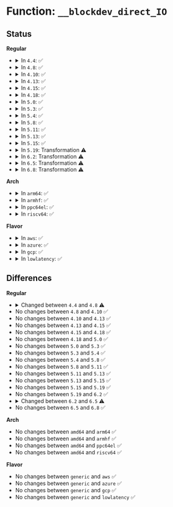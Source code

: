 # Function: <code>__blockdev_direct_IO</code>

## Status
<b>Regular</b>
<ul>
<li>
<details>
<summary>In <code>4.4</code>: ✅</summary>

```c
ssize_t __blockdev_direct_IO(struct kiocb *iocb, struct inode *inode, struct block_device *bdev, struct iov_iter *iter, loff_t offset, get_block_t *get_block, dio_iodone_t *end_io, dio_submit_t *submit_io, int flags);
```

**Collision:** Unique Global

**Inline:** No

**Transformation:** False

**Instances:**

```
In fs/direct-io.c (ffffffff8124d4b0)
Location: fs/direct-io.c:1323
Inline: False
Direct callers:
  - fs/block_dev.c:blkdev_direct_IO
  - fs/ext4/inode.c:ext4_direct_IO
  - fs/ext4/indirect.c:ext4_ind_direct_IO
  - fs/ext4/indirect.c:ext4_ind_direct_IO
  - fs/fat/inode.c:fat_direct_IO
```
**Symbols:**

```
ffffffff8124d4b0-ffffffff8124d4f5: __blockdev_direct_IO (STB_GLOBAL)
```
</details>
</li>
<li>
<details>
<summary>In <code>4.8</code>: ✅</summary>

```c
ssize_t __blockdev_direct_IO(struct kiocb *iocb, struct inode *inode, struct block_device *bdev, struct iov_iter *iter, get_block_t *get_block, dio_iodone_t *end_io, dio_submit_t *submit_io, int flags);
```

**Collision:** Unique Global

**Inline:** No

**Transformation:** False

**Instances:**

```
In fs/direct-io.c (ffffffff81275bb0)
Location: fs/direct-io.c:1338
Inline: False
Direct callers:
  - fs/block_dev.c:blkdev_direct_IO
  - fs/ext4/inode.c:ext4_direct_IO
  - fs/ext4/inode.c:ext4_direct_IO
  - fs/fat/inode.c:fat_direct_IO
```
**Symbols:**

```
ffffffff81275bb0-ffffffff81275bec: __blockdev_direct_IO (STB_GLOBAL)
```
</details>
</li>
<li>
<details>
<summary>In <code>4.10</code>: ✅</summary>

```c
ssize_t __blockdev_direct_IO(struct kiocb *iocb, struct inode *inode, struct block_device *bdev, struct iov_iter *iter, get_block_t *get_block, dio_iodone_t *end_io, dio_submit_t *submit_io, int flags);
```

**Collision:** Unique Global

**Inline:** No

**Transformation:** False

**Instances:**

```
In fs/direct-io.c (ffffffff812898e0)
Location: fs/direct-io.c:1328
Inline: False
Direct callers:
  - fs/ext4/inode.c:ext4_direct_IO
  - fs/ext4/inode.c:ext4_direct_IO
  - fs/fat/inode.c:fat_direct_IO
```
**Symbols:**

```
ffffffff812898e0-ffffffff8128991c: __blockdev_direct_IO (STB_GLOBAL)
```
</details>
</li>
<li>
<details>
<summary>In <code>4.13</code>: ✅</summary>

```c
ssize_t __blockdev_direct_IO(struct kiocb *iocb, struct inode *inode, struct block_device *bdev, struct iov_iter *iter, get_block_t *get_block, dio_iodone_t *end_io, dio_submit_t *submit_io, int flags);
```

**Collision:** Unique Global

**Inline:** No

**Transformation:** False

**Instances:**

```
In fs/direct-io.c (ffffffff812965f0)
Location: fs/direct-io.c:1333
Inline: False
Direct callers:
  - fs/ext4/inode.c:ext4_direct_IO
  - fs/ext4/inode.c:ext4_direct_IO
  - fs/ext4/inode.c:ext4_direct_IO
  - fs/fat/inode.c:fat_direct_IO
```
**Symbols:**

```
ffffffff812965f0-ffffffff81296620: __blockdev_direct_IO (STB_GLOBAL)
```
</details>
</li>
<li>
<details>
<summary>In <code>4.15</code>: ✅</summary>

```c
ssize_t __blockdev_direct_IO(struct kiocb *iocb, struct inode *inode, struct block_device *bdev, struct iov_iter *iter, get_block_t *get_block, dio_iodone_t *end_io, dio_submit_t *submit_io, int flags);
```

**Collision:** Unique Global

**Inline:** No

**Transformation:** False

**Instances:**

```
In fs/direct-io.c (ffffffff812b9820)
Location: fs/direct-io.c:1381
Inline: False
Direct callers:
  - fs/ext4/inode.c:ext4_direct_IO
  - fs/ext4/inode.c:ext4_direct_IO
  - fs/ext4/inode.c:ext4_direct_IO
  - fs/fat/inode.c:fat_direct_IO
```
**Symbols:**

```
ffffffff812b9820-ffffffff812b9850: __blockdev_direct_IO (STB_GLOBAL)
```
</details>
</li>
<li>
<details>
<summary>In <code>4.18</code>: ✅</summary>

```c
ssize_t __blockdev_direct_IO(struct kiocb *iocb, struct inode *inode, struct block_device *bdev, struct iov_iter *iter, get_block_t *get_block, dio_iodone_t *end_io, dio_submit_t *submit_io, int flags);
```

**Collision:** Unique Global

**Inline:** No

**Transformation:** False

**Instances:**

```
In fs/direct-io.c (ffffffff812e2330)
Location: fs/direct-io.c:1399
Inline: False
Direct callers:
  - fs/ext4/inode.c:ext4_direct_IO
  - fs/ext4/inode.c:ext4_direct_IO
  - fs/ext4/inode.c:ext4_direct_IO
  - fs/fat/inode.c:fat_direct_IO
```
**Symbols:**

```
ffffffff812e2330-ffffffff812e2360: __blockdev_direct_IO (STB_GLOBAL)
```
</details>
</li>
<li>
<details>
<summary>In <code>5.0</code>: ✅</summary>

```c
ssize_t __blockdev_direct_IO(struct kiocb *iocb, struct inode *inode, struct block_device *bdev, struct iov_iter *iter, get_block_t *get_block, dio_iodone_t *end_io, dio_submit_t *submit_io, int flags);
```

**Collision:** Unique Global

**Inline:** No

**Transformation:** False

**Instances:**

```
In fs/direct-io.c (ffffffff812f6f70)
Location: fs/direct-io.c:1402
Inline: False
Direct callers:
  - fs/ext4/inode.c:ext4_direct_IO
  - fs/ext4/inode.c:ext4_direct_IO
  - fs/ext4/inode.c:ext4_direct_IO
  - fs/fat/inode.c:fat_direct_IO
```
**Symbols:**

```
ffffffff812f6f70-ffffffff812f6fa0: __blockdev_direct_IO (STB_GLOBAL)
```
</details>
</li>
<li>
<details>
<summary>In <code>5.3</code>: ✅</summary>

```c
ssize_t __blockdev_direct_IO(struct kiocb *iocb, struct inode *inode, struct block_device *bdev, struct iov_iter *iter, get_block_t *get_block, dio_iodone_t *end_io, dio_submit_t *submit_io, int flags);
```

**Collision:** Unique Global

**Inline:** No

**Transformation:** False

**Instances:**

```
In fs/direct-io.c (ffffffff81317550)
Location: fs/direct-io.c:1395
Inline: False
Direct callers:
  - fs/ext4/inode.c:ext4_direct_IO
  - fs/ext4/inode.c:ext4_direct_IO_write
  - fs/ext4/inode.c:ext4_direct_IO_write
  - fs/fat/inode.c:fat_direct_IO
```
**Symbols:**

```
ffffffff81317550-ffffffff81317580: __blockdev_direct_IO (STB_GLOBAL)
```
</details>
</li>
<li>
<details>
<summary>In <code>5.4</code>: ✅</summary>

```c
ssize_t __blockdev_direct_IO(struct kiocb *iocb, struct inode *inode, struct block_device *bdev, struct iov_iter *iter, get_block_t *get_block, dio_iodone_t *end_io, dio_submit_t *submit_io, int flags);
```

**Collision:** Unique Global

**Inline:** No

**Transformation:** False

**Instances:**

```
In fs/direct-io.c (ffffffff8132a3d0)
Location: fs/direct-io.c:1394
Inline: False
Direct callers:
  - fs/ext4/inode.c:ext4_direct_IO
  - fs/ext4/inode.c:ext4_direct_IO_write
  - fs/ext4/inode.c:ext4_direct_IO_write
  - fs/fat/inode.c:fat_direct_IO
```
**Symbols:**

```
ffffffff8132a3d0-ffffffff8132a400: __blockdev_direct_IO (STB_GLOBAL)
```
</details>
</li>
<li>
<details>
<summary>In <code>5.8</code>: ✅</summary>

```c
ssize_t __blockdev_direct_IO(struct kiocb *iocb, struct inode *inode, struct block_device *bdev, struct iov_iter *iter, get_block_t *get_block, dio_iodone_t *end_io, dio_submit_t *submit_io, int flags);
```

**Collision:** Unique Global

**Inline:** No

**Transformation:** False

**Instances:**

```
In fs/direct-io.c (ffffffff81364100)
Location: fs/direct-io.c:1375
Inline: False
Direct callers:
  - fs/fat/inode.c:fat_direct_IO
```
**Symbols:**

```
ffffffff81364100-ffffffff81364130: __blockdev_direct_IO (STB_GLOBAL)
```
</details>
</li>
<li>
<details>
<summary>In <code>5.11</code>: ✅</summary>

```c
ssize_t __blockdev_direct_IO(struct kiocb *iocb, struct inode *inode, struct block_device *bdev, struct iov_iter *iter, get_block_t *get_block, dio_iodone_t *end_io, dio_submit_t *submit_io, int flags);
```

**Collision:** Unique Global

**Inline:** No

**Transformation:** False

**Instances:**

```
In fs/direct-io.c (ffffffff81371000)
Location: fs/direct-io.c:1347
Inline: False
Direct callers:
  - fs/fat/inode.c:fat_direct_IO
```
**Symbols:**

```
ffffffff81371000-ffffffff8137102d: __blockdev_direct_IO (STB_GLOBAL)
```
</details>
</li>
<li>
<details>
<summary>In <code>5.13</code>: ✅</summary>

```c
ssize_t __blockdev_direct_IO(struct kiocb *iocb, struct inode *inode, struct block_device *bdev, struct iov_iter *iter, get_block_t *get_block, dio_iodone_t *end_io, dio_submit_t *submit_io, int flags);
```

**Collision:** Unique Global

**Inline:** No

**Transformation:** False

**Instances:**

```
In fs/direct-io.c (ffffffff813779c0)
Location: fs/direct-io.c:1350
Inline: False
Direct callers:
  - fs/fat/inode.c:fat_direct_IO
```
**Symbols:**

```
ffffffff813779c0-ffffffff813779ed: __blockdev_direct_IO (STB_GLOBAL)
```
</details>
</li>
<li>
<details>
<summary>In <code>5.15</code>: ✅</summary>

```c
ssize_t __blockdev_direct_IO(struct kiocb *iocb, struct inode *inode, struct block_device *bdev, struct iov_iter *iter, get_block_t *get_block, dio_iodone_t *end_io, dio_submit_t *submit_io, int flags);
```

**Collision:** Unique Global

**Inline:** No

**Transformation:** False

**Instances:**

```
In fs/direct-io.c (ffffffff813c4040)
Location: fs/direct-io.c:1350
Inline: False
Direct callers:
  - fs/fat/inode.c:fat_direct_IO
```
**Symbols:**

```
ffffffff813c4040-ffffffff813c406d: __blockdev_direct_IO (STB_GLOBAL)
```
</details>
</li>
<li>
<details>
<summary>In <code>5.19</code>: Transformation ⚠️</summary>

```c
ssize_t __blockdev_direct_IO(struct kiocb *iocb, struct inode *inode, struct block_device *bdev, struct iov_iter *iter, get_block_t *get_block, dio_iodone_t *end_io, dio_submit_t *submit_io, int flags);
```

**Collision:** Unique Global

**Inline:** No

**Transformation:** True

**Instances:**

```
In fs/direct-io.c (0)
Location: fs/direct-io.c:1118
Inline: False
Direct callers:
  - fs/fat/inode.c:fat_direct_IO
```
**Symbols:**

```
ffffffff81e777d1-ffffffff81e77a09: __blockdev_direct_IO.cold (STB_LOCAL)
ffffffff8144a350-ffffffff8144ae77: __blockdev_direct_IO (STB_GLOBAL)
```
</details>
</li>
<li>
<details>
<summary>In <code>6.2</code>: Transformation ⚠️</summary>

```c
ssize_t __blockdev_direct_IO(struct kiocb *iocb, struct inode *inode, struct block_device *bdev, struct iov_iter *iter, get_block_t *get_block, dio_iodone_t *end_io, dio_submit_t *submit_io, int flags);
```

**Collision:** Unique Global

**Inline:** No

**Transformation:** True

**Instances:**

```
In fs/direct-io.c (0)
Location: fs/direct-io.c:1122
Inline: False
Direct callers:
  - fs/fat/inode.c:fat_direct_IO
```
**Symbols:**

```
ffffffff82069774-ffffffff82069a52: __blockdev_direct_IO.cold (STB_LOCAL)
ffffffff814d8a60-ffffffff814d959f: __blockdev_direct_IO (STB_GLOBAL)
```
</details>
</li>
<li>
<details>
<summary>In <code>6.5</code>: Transformation ⚠️</summary>

```c
ssize_t __blockdev_direct_IO(struct kiocb *iocb, struct inode *inode, struct block_device *bdev, struct iov_iter *iter, get_block_t *get_block, dio_iodone_t *end_io, int flags);
```

**Collision:** Unique Global

**Inline:** No

**Transformation:** True

**Instances:**

```
In fs/direct-io.c (0)
Location: fs/direct-io.c:1104
Inline: False
Direct callers:
  - fs/fat/inode.c:fat_direct_IO
```
**Symbols:**

```
ffffffff820e999c-ffffffff820e9cce: __blockdev_direct_IO.cold (STB_LOCAL)
ffffffff81511940-ffffffff8151230b: __blockdev_direct_IO (STB_GLOBAL)
```
</details>
</li>
<li>
<details>
<summary>In <code>6.8</code>: Transformation ⚠️</summary>

```c
ssize_t __blockdev_direct_IO(struct kiocb *iocb, struct inode *inode, struct block_device *bdev, struct iov_iter *iter, get_block_t *get_block, dio_iodone_t *end_io, int flags);
```

**Collision:** Unique Global

**Inline:** No

**Transformation:** True

**Instances:**

```
In fs/direct-io.c (0)
Location: fs/direct-io.c:1104
Inline: False
Direct callers:
  - fs/fat/inode.c:fat_direct_IO
```
**Symbols:**

```
ffffffff821c6507-ffffffff821c6783: __blockdev_direct_IO.cold (STB_LOCAL)
ffffffff81545de0-ffffffff815467be: __blockdev_direct_IO (STB_GLOBAL)
```
</details>
</li>
</ul>
<b>Arch</b>
<ul>
<li>
<details>
<summary>In <code>arm64</code>: ✅</summary>

```c
ssize_t __blockdev_direct_IO(struct kiocb *iocb, struct inode *inode, struct block_device *bdev, struct iov_iter *iter, get_block_t *get_block, dio_iodone_t *end_io, dio_submit_t *submit_io, int flags);
```

**Collision:** Unique Global

**Inline:** No

**Transformation:** False

**Instances:**

```
In fs/direct-io.c (ffff8000103e5778)
Location: fs/direct-io.c:1394
Inline: False
Direct callers:
  - fs/ext4/inode.c:ext4_direct_IO
  - fs/ext4/inode.c:ext4_direct_IO_write
  - fs/ext4/inode.c:ext4_direct_IO_write
  - fs/fat/inode.c:fat_direct_IO
```
**Symbols:**

```
ffff8000103e5778-ffff8000103e5810: __blockdev_direct_IO (STB_GLOBAL)
```
</details>
</li>
<li>
<details>
<summary>In <code>armhf</code>: ✅</summary>

```c
ssize_t __blockdev_direct_IO(struct kiocb *iocb, struct inode *inode, struct block_device *bdev, struct iov_iter *iter, get_block_t *get_block, dio_iodone_t *end_io, dio_submit_t *submit_io, int flags);
```

**Collision:** Unique Global

**Inline:** No

**Transformation:** False

**Instances:**

```
In fs/direct-io.c (c05bd6bc)
Location: fs/direct-io.c:1394
Inline: False
Direct callers:
  - fs/ext4/inode.c:ext4_direct_IO
  - fs/ext4/inode.c:ext4_direct_IO_write
  - fs/ext4/inode.c:ext4_direct_IO_write
  - fs/fat/inode.c:fat_direct_IO
```
**Symbols:**

```
c05bd6bc-c05bd70c: __blockdev_direct_IO (STB_GLOBAL)
```
</details>
</li>
<li>
<details>
<summary>In <code>ppc64el</code>: ✅</summary>

```c
ssize_t __blockdev_direct_IO(struct kiocb *iocb, struct inode *inode, struct block_device *bdev, struct iov_iter *iter, get_block_t *get_block, dio_iodone_t *end_io, dio_submit_t *submit_io, int flags);
```

**Collision:** Unique Global

**Inline:** No

**Transformation:** False

**Instances:**

```
In fs/direct-io.c (c0000000004ebbf0)
Location: fs/direct-io.c:1394
Inline: False
Direct callers:
  - fs/ext4/inode.c:ext4_direct_IO
  - fs/ext4/inode.c:ext4_direct_IO_write
  - fs/ext4/inode.c:ext4_direct_IO_write
  - fs/fat/inode.c:fat_direct_IO
```
**Symbols:**

```
c0000000004ebbf0-c0000000004ebc34: __blockdev_direct_IO (STB_GLOBAL)
```
</details>
</li>
<li>
<details>
<summary>In <code>riscv64</code>: ✅</summary>

```c
ssize_t __blockdev_direct_IO(struct kiocb *iocb, struct inode *inode, struct block_device *bdev, struct iov_iter *iter, get_block_t *get_block, dio_iodone_t *end_io, dio_submit_t *submit_io, int flags);
```

**Collision:** Unique Global

**Inline:** No

**Transformation:** False

**Instances:**

```
In fs/direct-io.c (ffffffe00029b016)
Location: fs/direct-io.c:1394
Inline: False
Direct callers:
  - fs/ext4/inode.c:ext4_direct_IO
  - fs/ext4/inode.c:ext4_direct_IO
  - fs/ext4/inode.c:ext4_direct_IO
  - fs/fat/inode.c:fat_direct_IO
```
**Symbols:**

```
ffffffe00029b016-ffffffe00029b078: __blockdev_direct_IO (STB_GLOBAL)
```
</details>
</li>
</ul>
<b>Flavor</b>
<ul>
<li>
<details>
<summary>In <code>aws</code>: ✅</summary>

```c
ssize_t __blockdev_direct_IO(struct kiocb *iocb, struct inode *inode, struct block_device *bdev, struct iov_iter *iter, get_block_t *get_block, dio_iodone_t *end_io, dio_submit_t *submit_io, int flags);
```

**Collision:** Unique Global

**Inline:** No

**Transformation:** False

**Instances:**

```
In fs/direct-io.c (ffffffff813229b0)
Location: fs/direct-io.c:1394
Inline: False
Direct callers:
  - fs/ext4/inode.c:ext4_direct_IO
  - fs/ext4/inode.c:ext4_direct_IO_write
  - fs/ext4/inode.c:ext4_direct_IO_write
  - fs/fat/inode.c:fat_direct_IO
```
**Symbols:**

```
ffffffff813229b0-ffffffff813229e0: __blockdev_direct_IO (STB_GLOBAL)
```
</details>
</li>
<li>
<details>
<summary>In <code>azure</code>: ✅</summary>

```c
ssize_t __blockdev_direct_IO(struct kiocb *iocb, struct inode *inode, struct block_device *bdev, struct iov_iter *iter, get_block_t *get_block, dio_iodone_t *end_io, dio_submit_t *submit_io, int flags);
```

**Collision:** Unique Global

**Inline:** No

**Transformation:** False

**Instances:**

```
In fs/direct-io.c (ffffffff81313550)
Location: fs/direct-io.c:1394
Inline: False
Direct callers:
  - fs/ext4/inode.c:ext4_direct_IO
  - fs/ext4/inode.c:ext4_direct_IO_write
  - fs/ext4/inode.c:ext4_direct_IO_write
  - fs/fat/inode.c:fat_direct_IO
```
**Symbols:**

```
ffffffff81313550-ffffffff81313580: __blockdev_direct_IO (STB_GLOBAL)
```
</details>
</li>
<li>
<details>
<summary>In <code>gcp</code>: ✅</summary>

```c
ssize_t __blockdev_direct_IO(struct kiocb *iocb, struct inode *inode, struct block_device *bdev, struct iov_iter *iter, get_block_t *get_block, dio_iodone_t *end_io, dio_submit_t *submit_io, int flags);
```

**Collision:** Unique Global

**Inline:** No

**Transformation:** False

**Instances:**

```
In fs/direct-io.c (ffffffff81320480)
Location: fs/direct-io.c:1394
Inline: False
Direct callers:
  - fs/ext4/inode.c:ext4_direct_IO
  - fs/ext4/inode.c:ext4_direct_IO_write
  - fs/ext4/inode.c:ext4_direct_IO_write
  - fs/fat/inode.c:fat_direct_IO
```
**Symbols:**

```
ffffffff81320480-ffffffff813204b0: __blockdev_direct_IO (STB_GLOBAL)
```
</details>
</li>
<li>
<details>
<summary>In <code>lowlatency</code>: ✅</summary>

```c
ssize_t __blockdev_direct_IO(struct kiocb *iocb, struct inode *inode, struct block_device *bdev, struct iov_iter *iter, get_block_t *get_block, dio_iodone_t *end_io, dio_submit_t *submit_io, int flags);
```

**Collision:** Unique Global

**Inline:** No

**Transformation:** False

**Instances:**

```
In fs/direct-io.c (ffffffff813321a0)
Location: fs/direct-io.c:1394
Inline: False
Direct callers:
  - fs/ext4/inode.c:ext4_direct_IO
  - fs/ext4/inode.c:ext4_direct_IO_write
  - fs/ext4/inode.c:ext4_direct_IO_write
  - fs/fat/inode.c:fat_direct_IO
```
**Symbols:**

```
ffffffff813321a0-ffffffff813321d0: __blockdev_direct_IO (STB_GLOBAL)
```
</details>
</li>
</ul>

## Differences
<b>Regular</b>
<ul>
<li>
<details>
<summary>Changed between <code>4.4</code> and <code>4.8</code> ⚠️</summary>
<ul>
<li>
<b>Param removed. </b>
<code>loff_t offset</code>
</li>
<li>
<b>Param reordered. </b>
<code>iocb, inode, bdev, iter, offset, get_block, end_io, submit_io, flags</code> ➡️ <code>iocb, inode, bdev, iter, get_block, end_io, submit_io, flags</code>
</li>
</ul>
</details>
</li>
<li>
No changes between <code>4.8</code> and <code>4.10</code> ✅
</li>
<li>
No changes between <code>4.10</code> and <code>4.13</code> ✅
</li>
<li>
No changes between <code>4.13</code> and <code>4.15</code> ✅
</li>
<li>
No changes between <code>4.15</code> and <code>4.18</code> ✅
</li>
<li>
No changes between <code>4.18</code> and <code>5.0</code> ✅
</li>
<li>
No changes between <code>5.0</code> and <code>5.3</code> ✅
</li>
<li>
No changes between <code>5.3</code> and <code>5.4</code> ✅
</li>
<li>
No changes between <code>5.4</code> and <code>5.8</code> ✅
</li>
<li>
No changes between <code>5.8</code> and <code>5.11</code> ✅
</li>
<li>
No changes between <code>5.11</code> and <code>5.13</code> ✅
</li>
<li>
No changes between <code>5.13</code> and <code>5.15</code> ✅
</li>
<li>
No changes between <code>5.15</code> and <code>5.19</code> ✅
</li>
<li>
No changes between <code>5.19</code> and <code>6.2</code> ✅
</li>
<li>
<details>
<summary>Changed between <code>6.2</code> and <code>6.5</code> ⚠️</summary>
<ul>
<li>
<b>Param removed. </b>
<code>dio_submit_t *submit_io</code>
</li>
<li>
<b>Param reordered. </b>
<code>iocb, inode, bdev, iter, get_block, end_io, submit_io, flags</code> ➡️ <code>iocb, inode, bdev, iter, get_block, end_io, flags</code>
</li>
</ul>
</details>
</li>
<li>
No changes between <code>6.5</code> and <code>6.8</code> ✅
</li>
</ul>
<b>Arch</b>
<ul>
<li>
No changes between <code>amd64</code> and <code>arm64</code> ✅
</li>
<li>
No changes between <code>amd64</code> and <code>armhf</code> ✅
</li>
<li>
No changes between <code>amd64</code> and <code>ppc64el</code> ✅
</li>
<li>
No changes between <code>amd64</code> and <code>riscv64</code> ✅
</li>
</ul>
<b>Flavor</b>
<ul>
<li>
No changes between <code>generic</code> and <code>aws</code> ✅
</li>
<li>
No changes between <code>generic</code> and <code>azure</code> ✅
</li>
<li>
No changes between <code>generic</code> and <code>gcp</code> ✅
</li>
<li>
No changes between <code>generic</code> and <code>lowlatency</code> ✅
</li>
</ul>
